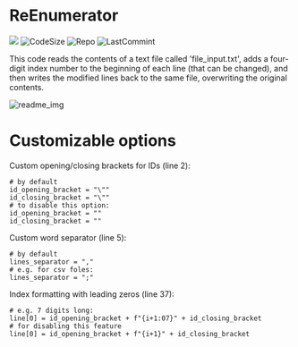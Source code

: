 ReEnumerator
=======================================================================

![](https://img.shields.io/tokei/lines/github.com/AlexeyLepov/ReEnumerator?style=for-the-badge)
![CodeSize](https://img.shields.io/github/languages/code-size/AlexeyLepov/ReEnumerator?style=for-the-badge)
![Repo](https://img.shields.io/github/repo-size/AlexeyLepov/ReEnumerator?style=for-the-badge)
![LastCommint](https://img.shields.io/github/last-commit/AlexeyLepov/ReEnumerator?style=for-the-badge)

This code reads the contents of a text file called 'file_input.txt', adds a four-digit index number to the beginning of each line (that can be changed), and then writes the modified lines back to the same file, overwriting the original contents.

![readme_img](https://user-images.githubusercontent.com/77492646/231809951-9093e722-9c97-4483-9bf9-018a956bf7bc.png)

Customizable options
=======================================================================

Custom opening/closing brackets for IDs (line 2):
```Py
# by default
id_opening_bracket = "\""
id_closing_bracket = "\""
# to disable this option:
id_opening_bracket = ""
id_closing_bracket = ""
```

Custom word separator (line 5):
```Py
# by default
lines_separator = ","
# e.g. for csv foles:
lines_separator = ";"
```

Index formatting with leading zeros (line 37):

```Py
# e.g. 7 digits long:
line[0] = id_opening_bracket + f"{i+1:07}" + id_closing_bracket
# for disabling this feature
line[0] = id_opening_bracket + f"{i+1}" + id_closing_bracket
```

